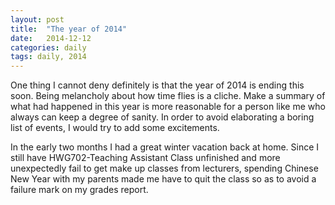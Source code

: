 ```yaml
---  
layout: post  
title:  "The year of 2014"  
date:   2014-12-12
categories: daily  
tags: daily, 2014  
---
```

<p>One thing I cannot deny definitely is that the year of 2014 is ending this soon. Being melancholy about how time flies is a cliche. Make a summary of what had happened in this year is more reasonable for a person like me who always can keep a degree of sanity. In order to avoid elaborating a boring list of events, I would try to add some excitements.</p>

<p>In the early two months I had a great winter vacation back at home. Since I still have HWG702-Teaching Assistant Class unfinished and more unexpectedly fail to get make up classes from lecturers, spending Chinese New Year with my parents made me have to quit the class so as to avoid a failure mark on my grades report. </p>



<!--more-->
